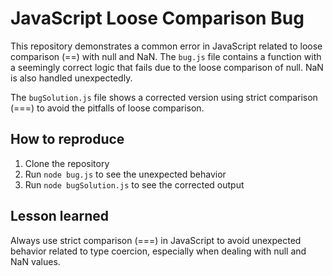 # JavaScript Loose Comparison Bug

This repository demonstrates a common error in JavaScript related to loose comparison (==) with null and NaN.  The `bug.js` file contains a function with a seemingly correct logic that fails due to the loose comparison of null. NaN is also handled unexpectedly.

The `bugSolution.js` file shows a corrected version using strict comparison (===) to avoid the pitfalls of loose comparison.

## How to reproduce

1. Clone the repository
2. Run `node bug.js` to see the unexpected behavior
3. Run `node bugSolution.js` to see the corrected output

## Lesson learned

Always use strict comparison (===) in JavaScript to avoid unexpected behavior related to type coercion, especially when dealing with null and NaN values.